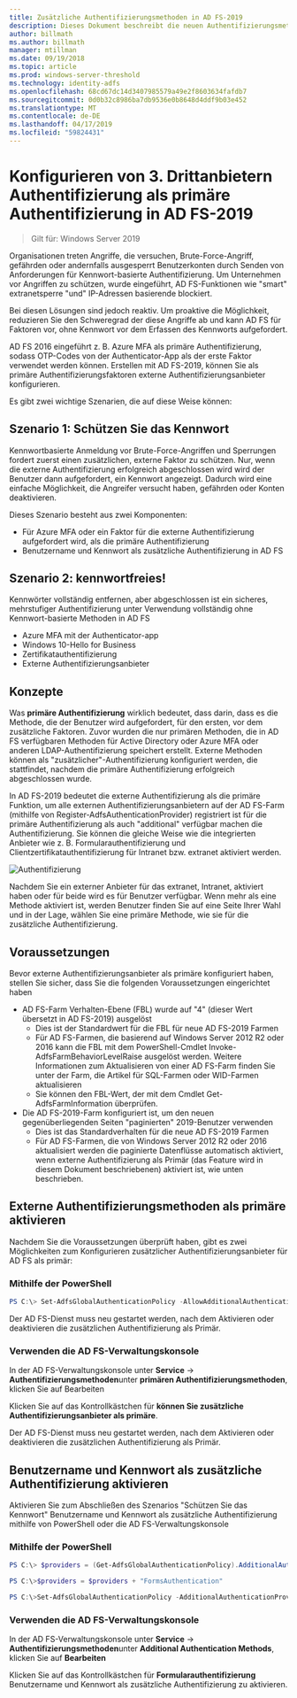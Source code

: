 ```yaml
---
title: Zusätzliche Authentifizierungsmethoden in AD FS-2019
description: Dieses Dokument beschreibt die neuen Authentifizierungsmethoden in AD FS-2019.
author: billmath
ms.author: billmath
manager: mtillman
ms.date: 09/19/2018
ms.topic: article
ms.prod: windows-server-threshold
ms.technology: identity-adfs
ms.openlocfilehash: 68cd67dc14d3407985579a49e2f8603634fafdb7
ms.sourcegitcommit: 0d0b32c8986ba7db9536e0b8648d4ddf9b03e452
ms.translationtype: MT
ms.contentlocale: de-DE
ms.lasthandoff: 04/17/2019
ms.locfileid: "59824431"
---
```

# <a name="configure-3rd-party-authenticaiton-providers-as-primary-authentication-in-ad-fs-2019"></a>Konfigurieren von 3. Drittanbietern Authentifizierung als primäre Authentifizierung in AD FS-2019

>Gilt für: Windows Server 2019

Organisationen treten Angriffe, die versuchen, Brute-Force-Angriff, gefährden oder andernfalls ausgesperrt Benutzerkonten durch Senden von Anforderungen für Kennwort-basierte Authentifizierung.  Um Unternehmen vor Angriffen zu schützen, wurde eingeführt, AD FS-Funktionen wie "smart" extranetsperre "und" IP-Adressen basierende blockiert.  

Bei diesen Lösungen sind jedoch reaktiv.  Um proaktive die Möglichkeit, reduzieren Sie den Schweregrad der diese Angriffe ab und kann AD FS für Faktoren vor, ohne Kennwort vor dem Erfassen des Kennworts aufgefordert.  

AD FS 2016 eingeführt z. B. Azure MFA als primäre Authentifizierung, sodass OTP-Codes von der Authenticator-App als der erste Faktor verwendet werden können.
Erstellen mit AD FS-2019, können Sie als primäre Authentifizierungsfaktoren externe Authentifizierungsanbieter konfigurieren.

Es gibt zwei wichtige Szenarien, die auf diese Weise können:

## <a name="scenario-1-protect-the-password"></a>Szenario 1: Schützen Sie das Kennwort
Kennwortbasierte Anmeldung vor Brute-Force-Angriffen und Sperrungen fordert zuerst einen zusätzlichen, externe Faktor zu schützen.  Nur, wenn die externe Authentifizierung erfolgreich abgeschlossen wird wird der Benutzer dann aufgefordert, ein Kennwort angezeigt.  Dadurch wird eine einfache Möglichkeit, die Angreifer versucht haben, gefährden oder Konten deaktivieren.

Dieses Szenario besteht aus zwei Komponenten:
- Für Azure MFA oder ein Faktor für die externe Authentifizierung aufgefordert wird, als die primäre Authentifizierung
- Benutzername und Kennwort als zusätzliche Authentifizierung in AD FS

## <a name="scenario-2-password-free"></a>Szenario 2: kennwortfreies!
Kennwörter vollständig entfernen, aber abgeschlossen ist ein sicheres, mehrstufiger Authentifizierung unter Verwendung vollständig ohne Kennwort-basierte Methoden in AD FS
- Azure MFA mit der Authenticator-app
- Windows 10-Hello for Business
- Zertifikatauthentifizierung
- Externe Authentifizierungsanbieter

## <a name="concepts"></a>Konzepte
Was **primäre Authentifizierung** wirklich bedeutet, dass darin, dass es die Methode, die der Benutzer wird aufgefordert, für den ersten, vor dem zusätzliche Faktoren.  Zuvor wurden die nur primären Methoden, die in AD FS verfügbaren Methoden für Active Directory oder Azure MFA oder anderen LDAP-Authentifizierung speichert erstellt.  Externe Methoden können als "zusätzlicher"-Authentifizierung konfiguriert werden, die stattfindet, nachdem die primäre Authentifizierung erfolgreich abgeschlossen wurde.

In AD FS-2019 bedeutet die externe Authentifizierung als die primäre Funktion, um alle externen Authentifizierungsanbietern auf der AD FS-Farm (mithilfe von Register-AdfsAuthenticationProvider) registriert ist für die primäre Authentifizierung als auch "additional" verfügbar machen die Authentifizierung. Sie können die gleiche Weise wie die integrierten Anbieter wie z. B. Formularauthentifizierung und Clientzertifikatauthentifizierung für Intranet bzw. extranet aktiviert werden.

![Authentifizierung](media/Additional-Authentication-Methods-AD-FS/auth1.png)

Nachdem Sie ein externer Anbieter für das extranet, Intranet, aktiviert haben oder für beide wird es für Benutzer verfügbar.  Wenn mehr als eine Methode aktiviert ist, werden Benutzer finden Sie auf eine Seite Ihrer Wahl und in der Lage, wählen Sie eine primäre Methode, wie sie für die zusätzliche Authentifizierung.

## <a name="pre-requisites"></a>Voraussetzungen
Bevor externe Authentifizierungsanbieter als primäre konfiguriert haben, stellen Sie sicher, dass Sie die folgenden Voraussetzungen eingerichtet haben
- AD FS-Farm Verhalten-Ebene (FBL) wurde auf "4" (dieser Wert übersetzt in AD FS-2019) ausgelöst
    - Dies ist der Standardwert für die FBL für neue AD FS-2019 Farmen
    - Für AD FS-Farmen, die basierend auf Windows Server 2012 R2 oder 2016 kann die FBL mit dem PowerShell-Cmdlet Invoke-AdfsFarmBehaviorLevelRaise ausgelöst werden.  Weitere Informationen zum Aktualisieren von einer AD FS-Farm finden Sie unter der Farm, die Artikel für SQL-Farmen oder WID-Farmen aktualisieren 
    - Sie können den FBL-Wert, der mit dem Cmdlet Get-AdfsFarmInformation überprüfen.
- Die AD FS-2019-Farm konfiguriert ist, um den neuen gegenüberliegenden Seiten "paginierten" 2019-Benutzer verwenden
    - Dies ist das Standardverhalten für die neue AD FS-2019 Farmen
    - Für AD FS-Farmen, die von Windows Server 2012 R2 oder 2016 aktualisiert werden die paginierte Datenflüsse automatisch aktiviert, wenn externe Authentifizierung als Primär (das Feature wird in diesem Dokument beschriebenen) aktiviert ist, wie unten beschrieben.

## <a name="enable-external-authentication-methods-as-primary"></a>Externe Authentifizierungsmethoden als primäre aktivieren
Nachdem Sie die Voraussetzungen überprüft haben, gibt es zwei Möglichkeiten zum Konfigurieren zusätzlicher Authentifizierungsanbieter für AD FS als primär:

### <a name="using-powershell"></a>Mithilfe der PowerShell


```powershell
PS C:\> Set-AdfsGlobalAuthenticationPolicy -AllowAdditionalAuthenticationAsPrimary $true
``` 


Der AD FS-Dienst muss neu gestartet werden, nach dem Aktivieren oder deaktivieren die zusätzlichen Authentifizierung als Primär.

### <a name="using-the-ad-fs-management-console"></a>Verwenden die AD FS-Verwaltungskonsole
In der AD FS-Verwaltungskonsole unter **Service** -> **Authentifizierungsmethoden**unter **primären Authentifizierungsmethoden**, klicken Sie auf Bearbeiten

Klicken Sie auf das Kontrollkästchen für **können Sie zusätzliche Authentifizierungsanbieter als primäre**.

Der AD FS-Dienst muss neu gestartet werden, nach dem Aktivieren oder deaktivieren die zusätzlichen Authentifizierung als Primär.

## <a name="enable-username-and-password-as-additional-authentication"></a>Benutzername und Kennwort als zusätzliche Authentifizierung aktivieren
Aktivieren Sie zum Abschließen des Szenarios "Schützen Sie das Kennwort" Benutzername und Kennwort als zusätzliche Authentifizierung mithilfe von PowerShell oder die AD FS-Verwaltungskonsole
### <a name="using-powershell"></a>Mithilfe der PowerShell



```powershell
PS C:\> $providers = (Get-AdfsGlobalAuthenticationPolicy).AdditionalAuthenticationProvider

PS C:\>$providers = $providers + "FormsAuthentication"

PS C:\>Set-AdfsGlobalAuthenticationPolicy -AdditionalAuthenticationProvider $providers
``` 

### <a name="using-the-ad-fs-management-console"></a>Verwenden die AD FS-Verwaltungskonsole
In der AD FS-Verwaltungskonsole unter **Service** -> **Authentifizierungsmethoden**unter **Additional Authentication Methods**, klicken Sie auf  **Bearbeiten**

Klicken Sie auf das Kontrollkästchen für **Formularauthentifizierung** Benutzername und Kennwort als zusätzliche Authentifizierung zu aktivieren.
